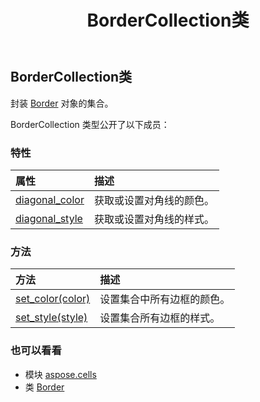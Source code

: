 ﻿---
title: BorderCollection类
second_title: Aspose.Cells for Python via .NET API 参考文献
description:
type: docs
weight: 100
url: /zh/python-net/aspose.cells/bordercollection/
is_root: false
---
## BorderCollection类
封装 [Border](/cells/zh/python-net/aspose.cells/border) 对象的集合。



BorderCollection 类型公开了以下成员：

### 特性
|属性|描述|
| :- | :- |
| [diagonal_color](/cells/zh/python-net/aspose.cells/bordercollection/diagonal_color) |获取或设置对角线的颜色。|
| [diagonal_style](/cells/zh/python-net/aspose.cells/bordercollection/diagonal_style) |获取或设置对角线的样式。|


### 方法
|方法|描述|
| :- | :- |
| [set_color(color)](/cells/zh/python-net/aspose.cells/bordercollection/set_color/#aspose.pydrawing.Color) |设置集合中所有边框的颜色。|
| [set_style(style)](/cells/zh/python-net/aspose.cells/bordercollection/set_style/#CellBorderType) |设置集合所有边框的样式。|



### 也可以看看
* 模块 [aspose.cells](..)
* 类 [Border](/cells/zh/python-net/aspose.cells/border)
